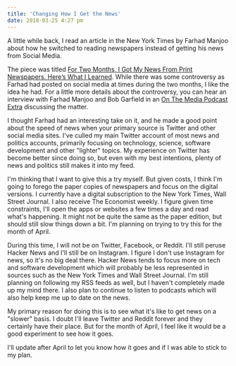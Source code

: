 ```yaml
---
title: 'Changing How I Get the News'
date: 2018-03-25 4:27 pm
---
```


A little while back, I read an article in the New York Times by Farhad Manjoo about how he switched to reading newspapers instead of getting his news from Social Media.

The piece was titled [For Two Months, I Got My News From Print Newspapers. Here’s What I Learned](https://www.nytimes.com/2018/03/07/technology/two-months-news-newspapers.html). While there was some controversy as Farhad had posted on social media at times during the two months, I like the idea he had. For a little more details about the controversy, you can hear an interview with Farhad Manjoo and Bob Garfield in an [On The Media Podcast Extra](https://www.wnycstudios.org/story/did-farhad-unplug) discussing the matter.

I thought Farhad had an interesting take on it, and he made a good point about the speed of news when your primary source is Twitter and other social media sites. I've culled my main Twitter account of most news and politics accounts, primarily focusing on technology, science, software development and other "lighter" topics. My experience on Twitter has become better since doing so, but even with my best intentions, plenty of news and politics still makes it into my feed.

I'm thinking that I want to give this a try myself. But given costs, I think I'm going to forego the paper copies of newspapers and focus on the digital versions. I currently have a digital subscription to the New York Times, Wall Street Journal. I also receive The Economist weekly. I figure given time constraints, I'll open the apps or websites a few times a day and read what's happening. It might not be quite the same as the paper edition, but should still slow things down a bit. I'm planning on trying to try this for the month of April.

During this time, I will not be on Twitter, Facebook, or Reddit. I'll still peruse Hacker News and I'll still be on Instagram. I figure I don't use Instagram for news, so it's no big deal there. Hacker News tends to focus more on tech and software development which will probably be less represented in sources such as the New York Times and Wall Street Journal. I'm still planning on following my RSS feeds as well, but I haven't completely made up my mind there. I also plan to continue to listen to podcasts which will also help keep me up to date on the news.

My primary reason for doing this is to see what it's like to get news on a "slower" basis. I doubt I'll leave Twitter and Reddit forever and they certainly have their place. But for the month of April, I feel like it would be a good experiment to see how it goes.

I'll update after April to let you know how it goes and if I was able to stick to my plan.
